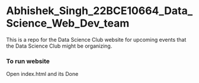 # Abhishek_Singh_22BCE10664_Data_Science_Web_Dev_team
This is a repo for the Data Science Club website for upcoming events that the Data Science Club might be organizing.

### To run website
Open index.html and its Done
